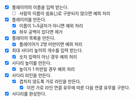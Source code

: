 - [x] 플레이어의 이름을 입력 받는다.
    - [ ] 사람의 이름이 쉼표(,)로 구분되지 않으면 예외 처리
- [x] 플레이어를 만든다.
    - [x] 이름이 1~5글자가 아니면 예외 처리
    - [x] 좌우 공백이 있다면 제거
- [x] 플레이어 목록을 만든다.
    - [x] 플레이어가 2명 미만이면 예외 처리
- [x] 최대 사다리 높이의 개수를 입력 받는다.
    - [x] 숫자 입력이 아닌 경우 예외 처리
- [x] 사다리 높이를 만든다.
    - [x] 높이가 1 미만일 경우 예외 처리
- [x] 사다리 라인을 만든다.
    - [x] 겹치지 않도록 가로 라인을 만든다.
        - [x] 이전 가로 라인 연결 유무에 따른 다음 연결 유무를 구한다.
- [x] 사다리를 완성한다.
